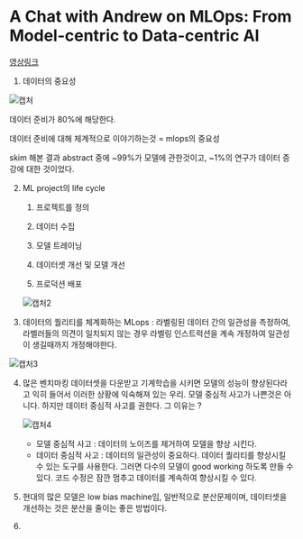 
# A Chat with Andrew on MLOps: From Model-centric to Data-centric AI



[영상링크](https://www.youtube.com/watch?v=06-AZXmwHjo)

1. 데이터의 중요성

![캡처](C:\Users\som\Desktop\캡처.PNG)

데이터 준비가 80%에 해당한다.

데이터 준비에 대해 체계적으로 이야기하는것 = mlops의 중요성

skim 해본 결과 abstract 중에 ~99%가 모델에 관한것이고, ~1%의 연구가 데이터 증강에 대한 것이었다.



2. ML project의 life cycle

   1) 프로젝트를 정의

   2) 데이터 수집

   3) 모델 트레이닝

   4) 데이터셋 개선 및 모델 개선

   5) 프로덕션 배포

   ![캡처2](C:\Users\som\Desktop\캡처2.PNG)

3. 데이터의 퀄리티를 체계화하는 MLops : 라벨링된 데이터 간의 일관성을 측정하여, 라벨러들의 의견이 일치되지 않는 경우 라벨링 인스트럭션을 계속 개정하여 일관성이 생길때까지 개정해야한다.

![캡처3](C:\Users\som\Desktop\캡처3.PNG)

4. 많은 벤치마킹 데이터셋을 다운받고 기계학습을 시키면 모델의 성능이 향상된다라고 익히 들어서 이러한 상황에 익숙해져 있는 우리. 모델 중심적 사고가 나쁜것은 아니다. 하지만 데이터 중심적 사고를 권한다. 그 이유는 ?

   ![캡처4](C:\Users\som\Desktop\캡처4.PNG)

   - 모델 중심적 사고 : 데이터의 노이즈를 제거하여 모델을 향상 시킨다.
   - 데이터 중심적 사고 : 데이터의 일관성이 중요하다. 데이터 퀄리티를 향상시킬 수 있는 도구를 사용한다. 그러면 다수의 모델이 good working 하도록 만들 수 있다. 코드 수정은 잠깐 멈추고 데이터를 계속하여 향상시킬 수 있다.

5. 현대의 많은 모델은 low bias machine임, 일반적으로 분산문제이며, 데이터셋을 개선하는 것은 분산을 줄이는 좋은 방법이다.

6. 